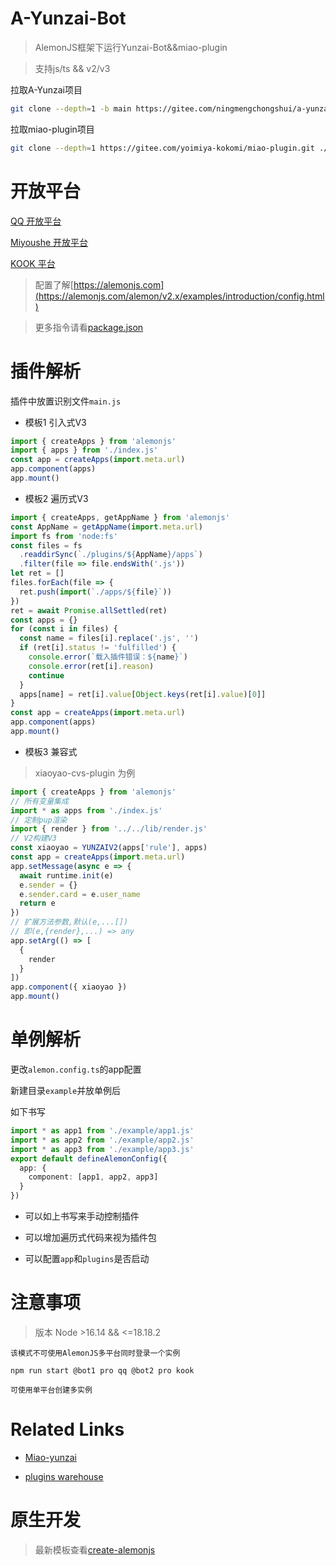 # A-Yunzai-Bot

> AlemonJS框架下运行Yunzai-Bot&&miao-plugin

> 支持js/ts && v2/v3

拉取A-Yunzai项目

```sh
git clone --depth=1 -b main https://gitee.com/ningmengchongshui/a-yunzai.git
```

拉取miao-plugin项目

```sh
git clone --depth=1 https://gitee.com/yoimiya-kokomi/miao-plugin.git ./plugins/miao-plugin
```

# 开放平台

[QQ 开放平台](https://q.qq.com/#/)

[Miyoushe 开放平台](https://open.miyoushe.com/#/login)

[KOOK 平台](https://developer.kookapp.cn/doc/)

> 配置了解[https://alemonjs.com](https://alemonjs.com/alemon/v2.x/examples/introduction/config.html)

> 更多指令请看[package.json](./package.json)

# 插件解析

插件中放置识别文件`main.js`

- 模板1 引入式V3

```js
import { createApps } from 'alemonjs'
import { apps } from './index.js'
const app = createApps(import.meta.url)
app.component(apps)
app.mount()
```

- 模板2 遍历式V3

```js
import { createApps, getAppName } from 'alemonjs'
const AppName = getAppName(import.meta.url)
import fs from 'node:fs'
const files = fs
  .readdirSync(`./plugins/${AppName}/apps`)
  .filter(file => file.endsWith('.js'))
let ret = []
files.forEach(file => {
  ret.push(import(`./apps/${file}`))
})
ret = await Promise.allSettled(ret)
const apps = {}
for (const i in files) {
  const name = files[i].replace('.js', '')
  if (ret[i].status != 'fulfilled') {
    console.error(`载入插件错误：${name}`)
    console.error(ret[i].reason)
    continue
  }
  apps[name] = ret[i].value[Object.keys(ret[i].value)[0]]
}
const app = createApps(import.meta.url)
app.component(apps)
app.mount()
```

- 模板3 兼容式

> xiaoyao-cvs-plugin 为例

```js
import { createApps } from 'alemonjs'
// 所有变量集成
import * as apps from './index.js'
// 定制pup渲染
import { render } from '../../lib/render.js'
// V2构建V3
const xiaoyao = YUNZAIV2(apps['rule'], apps)
const app = createApps(import.meta.url)
app.setMessage(async e => {
  await runtime.init(e)
  e.sender = {}
  e.sender.card = e.user_name
  return e
})
// 扩展方法参数,默认(e,...[])
// 即(e,{render},...) => any
app.setArg(() => [
  {
    render
  }
])
app.component({ xiaoyao })
app.mount()
```

# 单例解析

更改`alemon.config.ts`的app配置

新建目录`example`并放单例后

如下书写

```ts
import * as app1 from './example/app1.js'
import * as app2 from './example/app2.js'
import * as app3 from './example/app3.js'
export default defineAlemonConfig({
  app: {
    component: [app1, app2, app3]
  }
})
```

- 可以如上书写来手动控制插件

- 可以增加遍历式代码来视为插件包

- 可以配置`app`和`plugins`是否启动

# 注意事项

> 版本 Node >16.14 && <=18.18.2

`该模式不可使用AlemonJS多平台同时登录一个实例`

`npm run start @bot1 pro qq @bot2 pro kook `

`可使用单平台创建多实例`

# Related Links

- [Miao-yunzai](https://gitee.com/yoimiya-kokomi/Miao-Yunzai)

- [plugins warehouse](https://gitee.com/yhArcadia/Yunzai-Bot-plugins-index)

# 原生开发

> 最新模板查看[create-alemonjs](https://gitee.com/ningmengchongshui/alemon/tree/cli/bin)
